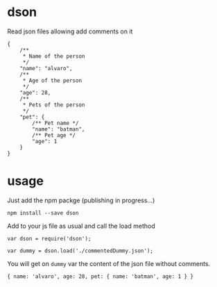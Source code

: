# dson
Read json files allowing add comments on it

```
{
	/**
	 * Name of the person
	 */
	"name": "alvaro",
	/**
	 * Age of the person
	 */
	"age": 28,
	/**
	 * Pets of the person
	 */
	"pet": {
		/** Pet name */
		"name": "batman",
		/** Pet age */
		"age": 1
	}
}
```

# usage

Just add the npm packge (publishing in progress...)

```
npm install --save dson
```

Add to your js file as usual and call the load method

```
var dson = require('dson');

var dummy = dson.load('./commentedDummy.json');
```

You will get on `dummy` var the content of the json file without comments.

```
{ name: 'alvaro', age: 28, pet: { name: 'batman', age: 1 } }
```